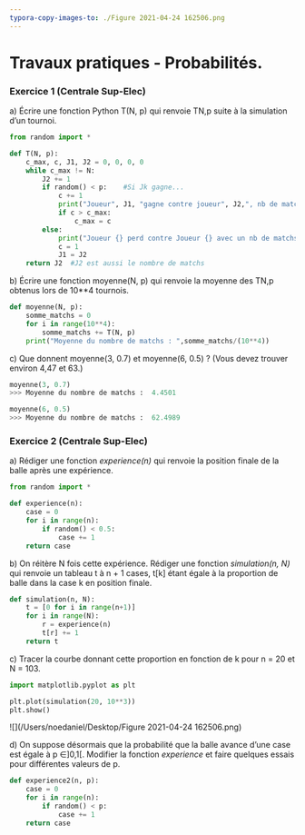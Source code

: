 ```yaml
---
typora-copy-images-to: ./Figure 2021-04-24 162506.png
---
```


# Travaux pratiques - Probabilités.

### Exercice 1 (Centrale Sup-Elec)

a) Écrire une fonction Python T(N, p) qui renvoie TN,p suite à la simulation d’un tournoi.

```python
from random import *

def T(N, p):
    c_max, c, J1, J2 = 0, 0, 0, 0
    while c_max != N:
        J2 += 1
        if random() < p:    #Si Jk gagne...
            c += 1
            print("Joueur", J1, "gagne contre joueur", J2,", nb de matchs gagnés :", c)
            if c > c_max:
                c_max = c
        else:
            print("Joueur {} perd contre Joueur {} avec un nb de matchs de {}".format(J1, J2, c))
            c = 1
            J1 = J2
    return J2  #J2 est aussi le nombre de matchs
```

b) Écrire une fonction moyenne(N, p) qui renvoie la moyenne des TN,p obtenus lors de 10**4 tournois.

```python
def moyenne(N, p):
    somme_matchs = 0
    for i in range(10**4):
        somme_matchs += T(N, p)
    print("Moyenne du nombre de matchs : ",somme_matchs/(10**4))
```

c) Que donnent moyenne(3, 0.7) et moyenne(6, 0.5) ? (Vous devez trouver environ 4,47 et 63.)

```python
moyenne(3, 0.7)
>>> Moyenne du nombre de matchs :  4.4501

moyenne(6, 0.5)
>>> Moyenne du nombre de matchs :  62.4989
```

### Exercice 2 (Centrale Sup-Elec)

a) Rédiger une fonction *experience(n)* qui renvoie la position finale de la balle après une expérience.

```python
from random import *

def experience(n):
    case = 0
    for i in range(n):
        if random() < 0.5:
            case += 1
    return case
```

b) On réitère N fois cette expérience. Rédiger une fonction *simulation(n, N)* qui renvoie un tableau t à n + 1 cases, t[k] étant égale à la proportion de balle dans la case k en position finale.

```python
def simulation(n, N):
    t = [0 for i in range(n+1)]
    for i in range(N):
        r = experience(n)
        t[r] += 1
    return t
```

c) Tracer la courbe donnant cette proportion en fonction de k pour n = 20 et N = 103.

```python
import matplotlib.pyplot as plt

plt.plot(simulation(20, 10**3))
plt.show()
```

![](/Users/noedaniel/Desktop/Figure 2021-04-24 162506.png)

d) On suppose désormais que la probabilité que la balle avance d’une case est égale à p ∈]0,1[. Modifier la fonction *experience* et faire quelques essais pour différentes valeurs de p.

```python
def experience2(n, p):
    case = 0
    for i in range(n):
        if random() < p:
            case += 1
    return case 
```

